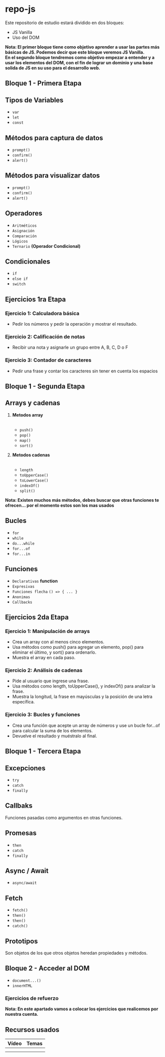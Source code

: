 # repo-js

Este repositorio de estudio estará dividido en dos bloques:

 - JS Vanilla
 - Uso del DOM

 **Nota: El primer bloque tiene como objetivo aprender a usar las partes más básicas de JS. Podemos decir que este bloque veremos JS Vanilla.<br>En el segundo bloque tendremos como objetivo empezar a entender y a usar los elementos del DOM, con el fin de lograr un dominio y una base solida de JS en su uso para el desarrollo web.**

## Bloque 1 - Primera Etapa
## Tipos de Variables

- `var` <br>
- `let` <br>
- `const` <br>

## Métodos para captura de datos

- `prompt()` <br>
- `confirm()` <br>
- `alert()` <br>

## Métodos para visualizar datos

- `prompt()` <br>
- `confirm()` <br>
- `alert()` <br>

## Operadores

- `Aritméticos` <br>
- `Asignación` <br>
- `Comparación` <br>
- `Lógicos` <br>
- `Ternario` **(Operador Condicional)** <br>

## Condicionales

- `if` <br>
- `else if` <br>
- `switch` <br>

## Ejercicios 1ra Etapa

### Ejercicio 1: Calculadora básica
- Pedir los números y pedir la operación y mostrar el resultado.

### Ejercicio 2: Calificación de notas
- Recibir una nota y asignarle un grupo entre A, B, C, D o F

### Ejercicio 3: Contador de caracteres
- Pedir una frase y contar los caracteres sin tener en cuenta los espacios

## Bloque 1 - Segunda Etapa
## Arrays y cadenas

1. **Metodos array** <br><br>
   - `push()` <br>
   - `pop()` <br>
   - `map()` <br>
   - `sort()` <br>

2. **Metodos cadenas** <br><br>
   - `length` <br>
   - `toUpperCase()` <br>
   - `toLowerCase()` <br>
   - `indexOf()` <br>
   - `split()` <br>


**Nota: Existen muchos más métodos, debes buscar que otras funciones te ofrecen... por el momento estos son los mas usados**

## Bucles

   - `for` <br>
   - `while` <br>
   - `do...while` <br>
   - `for...of` <br>
   - `for...in` <br>

## Funciones

   - `Declarativas` **function** <br>
   - `Expresivas` <br>
   - `Funciones flecha` `() => { ... }`  <br>
   - `Anonimas` <br>
   - `Callbacks` <br>

## Ejercicios 2da Etapa

### Ejercicio 1: Manipulación de arrays
- Crea un array con al menos cinco elementos.
- Usa métodos como push() para agregar un elemento, pop() para eliminar el último, y sort() para ordenarlo.
- Muestra el array en cada paso.

### Ejercicio 2: Análisis de cadenas
- Pide al usuario que ingrese una frase.
- Usa métodos como length, toUpperCase(), y indexOf() para analizar la frase.
- Muestra la longitud, la frase en mayúsculas y la posición de una letra específica.

### Ejercicio 3: Bucles y funciones
- Crea una función que acepte un array de números y use un bucle for...of para calcular la suma de los elementos.
- Devuelve el resultado y muéstralo al final.


## Bloque 1 - Tercera Etapa
## Excepciones
   - `try` <br>
   - `catch` <br>
   - `finally` <br>

## Callbaks
Funciones pasadas como argumentos en otras funciones.

## Promesas
   - `then` <br>
   - `catch` <br>
   - `finally` <br>

## Async / Await
  - `async/await` <br>

## Fetch
  - `fetch()` <br>
  - `then()` <br>
  - `then()` <br>
  - `catch()` <br>

## Prototipos
Son objetos de los que otros objetos heredan propiedades y métodos. 

## Bloque 2 - Acceder al DOM
- `document...()` <br>
- `innerHTML` <br>

### Ejercicios de refuerzo

**Nota: En este apartado vamos a colocar los ejercicios que realicemos por nuestra cuenta.**


## Recursos usados
| Vídeo  | Temas |
| ------ | ----- |
|        |       |
|        |       |